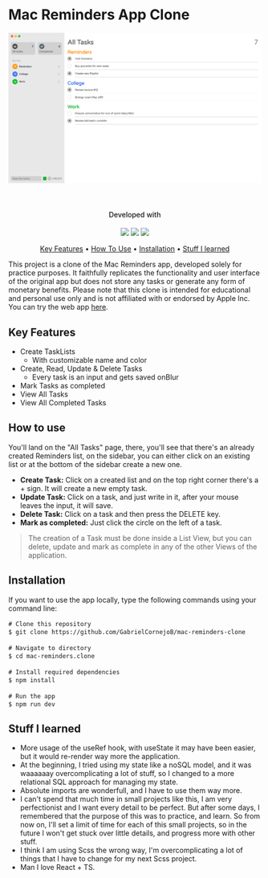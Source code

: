 # **Mac Reminders App Clone**

<p align="center">
  <img src="./readme_assets/AllTasks.png" height="300px">
</p>

<br>

<h4 align="center" style="font-weight: 500">
Developed with
</h4>
<div align="center">
  <img src="https://img.shields.io/badge/React-20232A?style=for-the-badge&logo=react&logoColor=61DAFB">
  <img src="https://img.shields.io/badge/TypeScript-007ACC?style=for-the-badge&logo=typescript&logoColor=white">
  <img src="https://img.shields.io/badge/Sass-CC6699?style=for-the-badge&logo=sass&logoColor=white">
</div>
<p align="center">
  <a href="#key-features">Key Features</a> •
   <a href="#how-to-use">How To Use</a> •
  <a href="#installation">Installation</a> •
  <a href="#stuff-i-learned">Stuff I learned</a> 
</p>

This project is a clone of the Mac Reminders app, developed solely for practice purposes. It faithfully replicates the functionality and user interface of the original app but does not store any tasks or generate any form of monetary benefits. Please note that this clone is intended for educational and personal use only and is not affiliated with or endorsed by Apple Inc. You can try the web app [here](https://gabrielcornejob.github.io/mac-reminders-clone/).

## **Key Features**

- Create TaskLists
  - With customizable name and color
- Create, Read, Update & Delete Tasks
  - Every task is an input and gets saved onBlur
- Mark Tasks as completed
- View All Tasks
- View All Completed Tasks

## **How to use**

You'll land on the "All Tasks" page, there, you'll see that there's an already created Reminders list, on the sidebar, you can either click on an existing list or at the bottom of the sidebar create a new one.

- **Create Task:** Click on a created list and on the top right corner there's a + sign. It will create a new empty task.
- **Update Task:** Click on a task, and just write in it, after your mouse leaves the input, it will save.
- **Delete Task:** Click on a task and then press the DELETE key.
- **Mark as completed:** Just click the circle on the left of a task.

> The creation of a Task must be done inside a List View, but you can delete, update and mark as complete in any of the other Views of the application.

## **Installation**

If you want to use the app locally, type the following commands using your command line:

    # Clone this repository
    $ git clone https://github.com/GabrielCornejoB/mac-reminders-clone

    # Navigate to directory
    $ cd mac-reminders.clone

    # Install required dependencies
    $ npm install

    # Run the app
    $ npm run dev

## **Stuff I learned**

- More usage of the useRef hook, with useState it may have been easier, but it would re-render way more the application.
- At the beginning, I tried using my state like a noSQL model, and it was waaaaaay overcomplicating a lot of stuff, so I changed to a more relational SQL approach for managing my state.
- Absolute imports are wonderfull, and I have to use them way more.
- I can't spend that much time in small projects like this, I am very perfectionist and I want every detail to be perfect. But after some days, I remembered that the purpose of this was to practice, and learn. So from now on, I'll set a limit of time for each of this small projects, so in the future I won't get stuck over little details, and progress more with other stuff.
- I think I am using Scss the wrong way, I'm overcomplicating a lot of things that I have to change for my next Scss project.
- Man I love React + TS.
